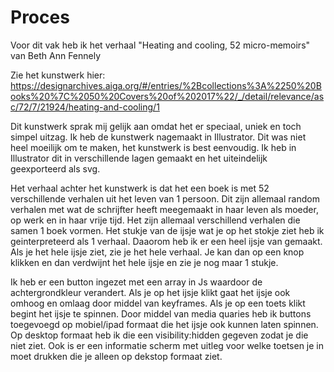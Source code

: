 # Proces
Voor dit vak heb ik het verhaal "Heating and cooling, 52 micro-memoirs" van Beth Ann Fennely

Zie het kunstwerk hier:
https://designarchives.aiga.org/#/entries/%2Bcollections%3A%2250%20Books%20%7C%2050%20Covers%20of%202017%22/_/detail/relevance/asc/72/7/21924/heating-and-cooling/1

Dit kunstwerk sprak mij gelijk aan omdat het er speciaal, uniek en toch simpel uitzag.
Ik heb de kunstwerk nagemaakt in Illustrator. Dit was niet heel moeilijk om te maken, het kunstwerk is best eenvoudig.
Ik heb in Illustrator dit in verschillende lagen gemaakt en het uiteindelijk geexporteerd als svg.

Het verhaal achter het kunstwerk is dat het een boek is met 52 verschillende verhalen uit het leven van 1 persoon. Dit zijn allemaal random verhalen met wat de schrijfter heeft meegemaakt in haar leven als moeder, op werk en in haar vrije tijd. Het zijn allemaal verschillend verhalen die samen 1 boek vormen.
Het stukje van de ijsje wat je op het stokje ziet heb ik geinterpreteerd als 1 verhaal.
Daaorom heb ik er een heel ijsje van gemaakt.
Als je het hele ijsje ziet, zie je het hele verhaal. Je kan dan op een knop klikken en dan verdwijnt het hele ijsje en zie je nog maar 1 stukje.

Ik heb er een button ingezet met een array in Js waardoor de achtergrondkleur verandert.
Als je op het ijsje klikt gaat het ijsje ook omhoog en omlaag door middel van keyframes.
Als je op een toets klikt begint het ijsje te spinnen.
Door middel van media quaries heb ik buttons toegevoegd op mobiel/ipad formaat die het ijsje ook kunnen laten spinnen. Op desktop formaat heb ik die een visibility:hidden gegeven zodat je die niet ziet.
Ook is er een informatie scherm met uitleg voor welke toetsen je in moet drukken die je alleen op dekstop formaat ziet.
